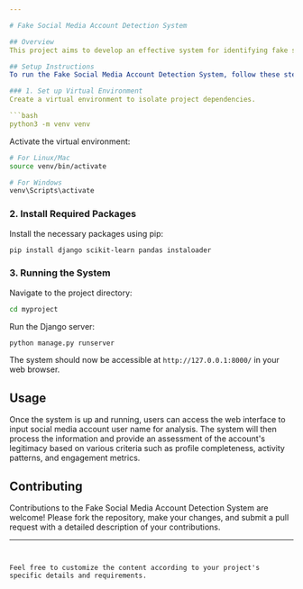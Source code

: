 ```yaml
---

# Fake Social Media Account Detection System

## Overview
This project aims to develop an effective system for identifying fake social media accounts using a combination of image analysis, profile analysis, and activity analysis. The system leverages machine learning techniques and integrates with various social media platforms' APIs to assess the legitimacy of user accounts.

## Setup Instructions
To run the Fake Social Media Account Detection System, follow these steps:

### 1. Set up Virtual Environment
Create a virtual environment to isolate project dependencies.

```bash
python3 -m venv venv
```

Activate the virtual environment:

```bash
# For Linux/Mac
source venv/bin/activate

# For Windows
venv\Scripts\activate
```

### 2. Install Required Packages
Install the necessary packages using pip:

```bash
pip install django scikit-learn pandas instaloader
```

### 3. Running the System
Navigate to the project directory:

```bash
cd myproject
```

Run the Django server:

```bash
python manage.py runserver
```

The system should now be accessible at `http://127.0.0.1:8000/` in your web browser.

## Usage
Once the system is up and running, users can access the web interface to input social media account user name for analysis. The system will then process the information and provide an assessment of the account's legitimacy based on various criteria such as profile completeness, activity patterns, and engagement metrics.

## Contributing
Contributions to the Fake Social Media Account Detection System are welcome! Please fork the repository, make your changes, and submit a pull request with a detailed description of your contributions.

---
```


Feel free to customize the content according to your project's specific details and requirements.
